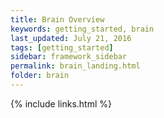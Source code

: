 ```yaml
---
title: Brain Overview
keywords: getting_started, brain
last_updated: July 21, 2016
tags: [getting_started]
sidebar: framework_sidebar
permalink: brain_landing.html
folder: brain
---
```




{% include links.html %}
